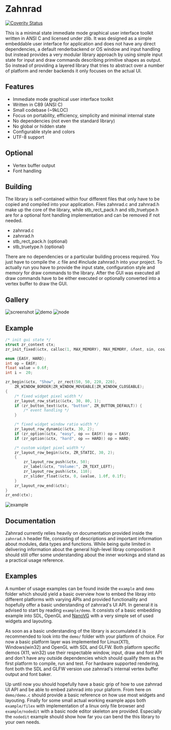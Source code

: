 # Zahnrad
[![Coverity Status](https://scan.coverity.com/projects/5863/badge.svg)](https://scan.coverity.com/projects/5863)

This is a minimal state immediate mode graphical user interface toolkit
written in ANSI C and licensed under zlib. It was designed as a simple embeddable user interface for
application and does not have any direct dependencies,
a default renderbackend or OS window and input handling but instead provides a very modular
library approach by using simple input state for input and draw
commands describing primitive shapes as output. So instead of providing a
layered library that tries to abstract over a number of platform and
render backends it only focuses on the actual UI.

## Features
- Immediate mode graphical user interface toolkit
- Written in C89 (ANSI C)
- Small codebase (~9kLOC)
- Focus on portability, efficiency, simplicity and minimal internal state
- No dependencies (not even the standard library)
- No global or hidden state
- Configurable style and colors
- UTF-8 support

## Optional
- Vertex buffer output 
- Font handling

## Building
The library is self-contained within four different files that only have to be
copied and compiled into your application. Files zahnrad.c and zahnrad.h make up
the core of the library, while stb_rect_pack.h and stb_truetype.h are
for a optional font handling implementation and can be removed if not needed.
- zahnrad.c
- zahnrad.h
- stb_rect_pack.h (optional)
- stb_truetype.h (optional)

There are no dependencies or a particular building process required. You just have
to compile the .c file and #include zahnrad.h into your project. To actually
run you have to provide the input state, configuration style and memory
for draw commands to the library. After the GUI was executed all draw commands
have to be either executed or optionally converted into a vertex buffer to
draw the GUI.

## Gallery
![screenshot](https://cloud.githubusercontent.com/assets/8057201/11761525/ae06f0ca-a0c6-11e5-819d-5610b25f6ef4.gif)
![demo](https://cloud.githubusercontent.com/assets/8057201/11282359/3325e3c6-8eff-11e5-86cb-cf02b0596087.png)
![node](https://cloud.githubusercontent.com/assets/8057201/9976995/e81ac04a-5ef7-11e5-872b-acd54fbeee03.gif)

## Example
```c
/* init gui state */
struct zr_context ctx;
zr_init_fixed(&ctx, calloc(1, MAX_MEMORY), MAX_MEMORY, &font, sin, cos);

enum {EASY, HARD};
int op = EASY;
float value = 0.6f;
int i =  20;

zr_begin(&ctx, "Show", zr_rect(50, 50, 220, 220),
    ZR_WINDOW_BORDER|ZR_WINDOW_MOVEABLE|ZR_WINDOW_CLOSEABLE);
{
    /* fixed widget pixel width */
    zr_layout_row_static(&ctx, 30, 80, 1);
    if (zr_button_text(&ctx, "button", ZR_BUTTON_DEFAULT)) {
        /* event handling */
    }

    /* fixed widget window ratio width */
    zr_layout_row_dynamic(&ctx, 30, 2);
    if (zr_option(&ctx, "easy", op == EASY)) op = EASY;
    if (zr_option(&ctx, "hard", op == HARD)) op = HARD;

    /* custom widget pixel width */
    zr_layout_row_begin(&ctx, ZR_STATIC, 30, 2);
    {
        zr_layout_row_push(&ctx, 50);
        zr_label(&ctx, "Volume:", ZR_TEXT_LEFT);
        zr_layout_row_push(&ctx, 110);
        zr_slider_float(&ctx, 0, &value, 1.0f, 0.1f);
    }
    zr_layout_row_end(&ctx);
}
zr_end(ctx);
```
![example](https://cloud.githubusercontent.com/assets/8057201/10187981/584ecd68-675c-11e5-897c-822ef534a876.png)

## Documentation
Zahnrad currently relies heavily on documentation provided inside the `zahnrad.h` header file, consisting
of descriptions and important information about modules, data types and functions.
While being quite limited in delivering information about the general high-level libray composition it
should still offer some understanding about the inner workings and stand as a practical usage reference. 

## Examples
A number of usage examples can be found inside the `example` and `demo` folder which should yield a
basic overview how to embed the libray into different platforms with varying APIs and provided functionality
and hopefully offer a basic understanding of zahnrad's UI API.
In general it is advised to start by reading `example/demo`. It consists of a basic embedding example into
SDL, OpenGL and [NanoVG](https://github.com/memononen/nanovg) with a very simple set of used widgets and layouting.

As soon as a basic understanding of the library is accumulated it is recommended to look into the `demo/` folder with your platform
of choice. For now a basic platform layer was implemented for Linux(X11), Windows(win32) and OpenGL with SDL and GLFW. 
Both platform specific demos (X11, win32) use their respectable window, input, draw and font API and don't have any
outside dependencies which should qualify them as the first platform to compile, run and test.
For hardware supported rendering, font both the SDL and GLFW version use zahnrad's internal vertex buffer output
and font baker.

Up until now you should hopefully have a basic grip of how to use zahnrad UI API and be able to embed zahnrad into
your plaform. From here on `demo/demo.c` should provide a basic reference on how use most widgets and layouting.
Finally for some small actual working example apps both `example/filex` with implementation of a linux only
file browser and `example/nodedit` with a basic node editor skeleton are provided. Especially the `nodedit` example
should show how far you can bend the this library to your own needs.

